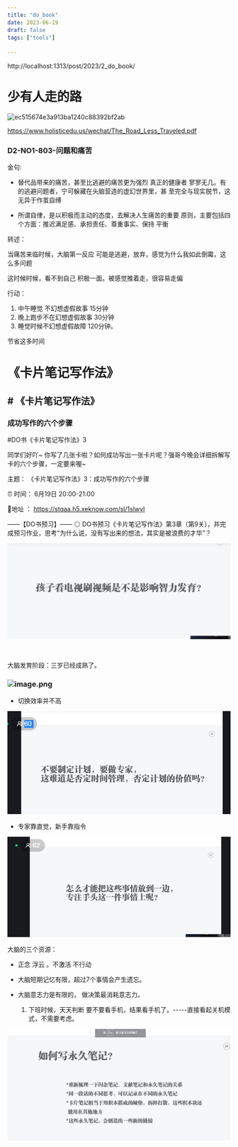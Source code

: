 ```yaml
---
title: "do_book"
date: 2023-06-19
draft: false
tags: ["tools"]

---
```






http://localhost:1313/post/2023/2_do_book/



#  少有人走的路

![ec515674e3a913ba1240c88392bf2ab](D:\db\daily-interview\blog\content\post\book\assets\ec515674e3a913ba1240c88392bf2ab.jpg)

https://www.holisticedu.us/wechat/The_Road_Less_Traveled.pdf

###  D2-NO1-803-问题和痛苦  

金句:

- 替代品带来的痛苦，甚至比逃避的痛苦更为强烈  真正的健康者
  寥寥无几。有的逃避问题者，宁可躲藏在头脑营造的虚幻世界里，甚
  至完全与现实脱节，这无异于作茧自缚  

- 所谓自律，是以积极而主动的态度，去解决人生痛苦的重要
  原则，主要包括四个方面：推迟满足感、承担责任、尊重事实、保持
  平衡  

转述：

当痛苦来临时候，大脑第一反应 可能是逃避，放弃，感觉为什么我如此倒霉，这么多问题

这时候时候，看不到自己 积极一面。被感觉推着走，很容易走偏

行动：

1. 中午睡觉 不幻想虚假故事  15分钟
2. 晚上跑步不在幻想虚假故事  30分钟
3. 睡觉时候不幻想虚假故障   120分钟。

节省这多时间











#  《卡片笔记写作法》



## # 《卡片笔记写作法》



### 成功写作的六个步骤



#DO书《卡片笔记写作法》3

同学们好吖~
你写了几张卡啦？如何成功写出一张卡片呢？强哥今晚会详细拆解写卡的六个步骤，一定要来喔~

 主题：
《卡片笔记写作法》3：成功写作的六个步骤

⏰ 时间：
6月19日 20:00-21:00

📍地址 ：
https://stqaa.h5.xeknow.com/sl/1slwyI

——【DO书预习】——
◎ DO书预习《卡片笔记写作法》第3章（第9关），并完成预习作业，思考“为什么说，没有写出来的想法，其实是被浪费的才华”？



![image.png](assets/bJxo2hXmuO38Rkc.png)



​	

大脑发育阶段：三岁已经成熟了。





###  ![image.png](https://s2.loli.net/2023/06/19/kFQloIRsYiPxuyz.png)

- 切换效率并不高

![image.png](assets/Vg7DKMRGroeBity.png)



- 专家靠直觉，新手靠指令

  

![image.png](assets/M8nUa7wNBJAb1fE.png)



大脑的三个资源：

- 正念  浮云 。不激活 不行动

- 大脑短期记忆有限，超过7个事情会产生遗忘。

- 大脑意志力是有限的， 做决策最消耗意志力。

  1. 下班时候，天天判断 要不要看手机，结果看手机了。-----直接看起关机模式，不需要考虑。

  

![image.png](assets/YTpbPmGUzxSIg3y.png)



